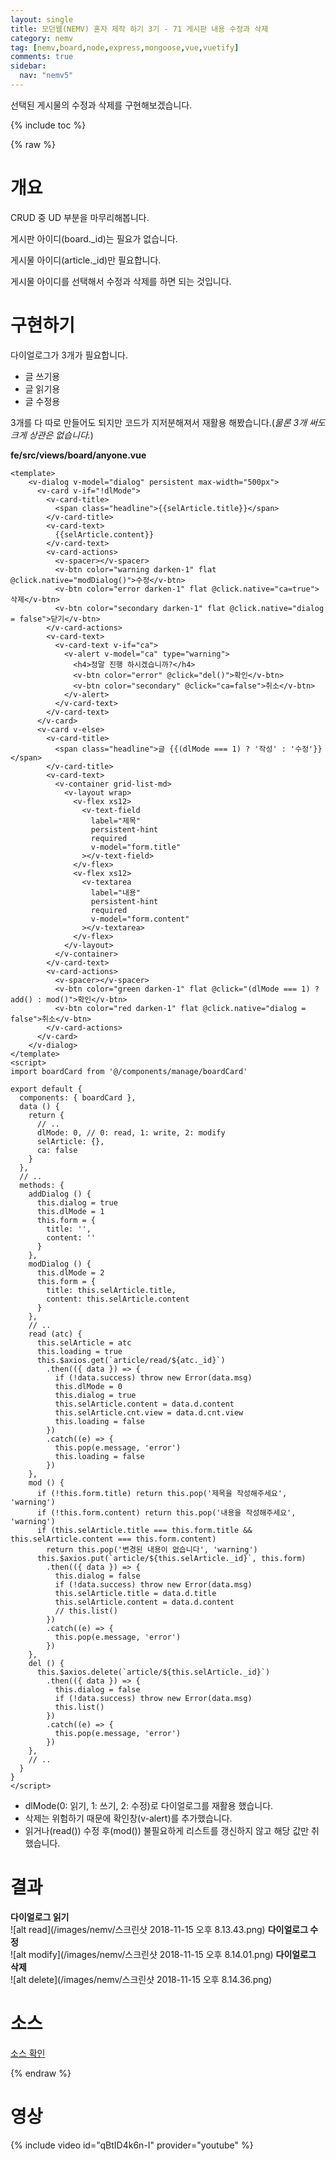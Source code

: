 ```yaml
---
layout: single
title: 모던웹(NEMV) 혼자 제작 하기 3기 - 71 게시판 내용 수정과 삭제
category: nemv
tag: [nemv,board,node,express,mongoose,vue,vuetify]
comments: true
sidebar:
  nav: "nemv5"
---
```


선택된 게시물의 수정과 삭제를 구현해보겠습니다.

{% include toc %}

{% raw %}

# 개요

CRUD 중 UD 부분을 마무리해봅니다.

게시판 아이디(board._id)는 필요가 없습니다. 

게시물 아이디(article._id)만 필요합니다.

게시물 아이디를 선택해서 수정과 삭제를 하면 되는 것입니다.

# 구현하기

다이얼로그가 3개가 필요합니다.

- 글 쓰기용
- 글 읽기용
- 글 수정용

3개를 다 따로 만들어도 되지만 코드가 지저분해져서 재활용 해봤습니다.(_물론 3개 써도 크게 상관은 없습니다._)

**fe/src/views/board/anyone.vue**  
```vue
<template>  
    <v-dialog v-model="dialog" persistent max-width="500px">
      <v-card v-if="!dlMode">
        <v-card-title>
          <span class="headline">{{selArticle.title}}</span>
        </v-card-title>
        <v-card-text>
          {{selArticle.content}}
        </v-card-text>
        <v-card-actions>
          <v-spacer></v-spacer>
          <v-btn color="warning darken-1" flat @click.native="modDialog()">수정</v-btn>
          <v-btn color="error darken-1" flat @click.native="ca=true">삭제</v-btn>
          <v-btn color="secondary darken-1" flat @click.native="dialog = false">닫기</v-btn>
        </v-card-actions>
        <v-card-text>
          <v-card-text v-if="ca">
            <v-alert v-model="ca" type="warning">
              <h4>정말 진행 하시겠습니까?</h4>
              <v-btn color="error" @click="del()">확인</v-btn>
              <v-btn color="secondary" @click="ca=false">취소</v-btn>
            </v-alert>
          </v-card-text>
        </v-card-text>
      </v-card>
      <v-card v-else>
        <v-card-title>
          <span class="headline">글 {{(dlMode === 1) ? '작성' : '수정'}}</span>
        </v-card-title>
        <v-card-text>
          <v-container grid-list-md>
            <v-layout wrap>
              <v-flex xs12>
                <v-text-field
                  label="제목"
                  persistent-hint
                  required
                  v-model="form.title"
                ></v-text-field>
              </v-flex>
              <v-flex xs12>
                <v-textarea
                  label="내용"
                  persistent-hint
                  required
                  v-model="form.content"
                ></v-textarea>
              </v-flex>
            </v-layout>
          </v-container>
        </v-card-text>
        <v-card-actions>
          <v-spacer></v-spacer>
          <v-btn color="green darken-1" flat @click="(dlMode === 1) ? add() : mod()">확인</v-btn>
          <v-btn color="red darken-1" flat @click.native="dialog = false">취소</v-btn>
        </v-card-actions>
      </v-card>
    </v-dialog>
</template>
<script>
import boardCard from '@/components/manage/boardCard'

export default {
  components: { boardCard },
  data () {
    return {
      // ..
      dlMode: 0, // 0: read, 1: write, 2: modify
      selArticle: {},
      ca: false
    }
  },
  // ..
  methods: {
    addDialog () {
      this.dialog = true
      this.dlMode = 1
      this.form = {
        title: '',
        content: ''
      }
    },
    modDialog () {
      this.dlMode = 2
      this.form = {
        title: this.selArticle.title,
        content: this.selArticle.content
      }
    },
    // ..
    read (atc) {
      this.selArticle = atc
      this.loading = true
      this.$axios.get(`article/read/${atc._id}`)
        .then(({ data }) => {
          if (!data.success) throw new Error(data.msg)
          this.dlMode = 0
          this.dialog = true
          this.selArticle.content = data.d.content
          this.selArticle.cnt.view = data.d.cnt.view
          this.loading = false
        })
        .catch((e) => {
          this.pop(e.message, 'error')
          this.loading = false
        })
    },
    mod () {
      if (!this.form.title) return this.pop('제목을 작성해주세요', 'warning')
      if (!this.form.content) return this.pop('내용을 작성해주세요', 'warning')
      if (this.selArticle.title === this.form.title && this.selArticle.content === this.form.content)
        return this.pop('변경된 내용이 없습니다', 'warning')
      this.$axios.put(`article/${this.selArticle._id}`, this.form)
        .then(({ data }) => {
          this.dialog = false
          if (!data.success) throw new Error(data.msg)
          this.selArticle.title = data.d.title
          this.selArticle.content = data.d.content
          // this.list()
        })
        .catch((e) => {
          this.pop(e.message, 'error')
        })
    },
    del () {
      this.$axios.delete(`article/${this.selArticle._id}`)
        .then(({ data }) => {
          this.dialog = false
          if (!data.success) throw new Error(data.msg)
          this.list()
        })
        .catch((e) => {
          this.pop(e.message, 'error')
        })
    },
    // ..
  }
}
</script>
```

- dlMode(0: 읽기, 1: 쓰기, 2: 수정)로 다이얼로그를 재활용 했습니다.
- 삭제는 위험하기 때문에 확인창(v-alert)를 추가했습니다.
- 읽거나(read()) 수정 후(mod()) 불필요하게 리스트를 갱신하지 않고 해당 값만 취했습니다.

# 결과

**다이얼로그 읽기**  
![alt read](/images/nemv/스크린샷 2018-11-15 오후 8.13.43.png)
**다이얼로그 수정**  
![alt modify](/images/nemv/스크린샷 2018-11-15 오후 8.14.01.png)
**다이얼로그 삭제**  
![alt delete](/images/nemv/스크린샷 2018-11-15 오후 8.14.36.png)

# 소스

[소스 확인](https://github.com/fkkmemi/nemv3/commit/ee9ca58cfe2a9a0e558fa414ff768caf5cc47f4a)

{% endraw %}

# 영상

{% include video id="qBtID4k6n-I" provider="youtube" %}
